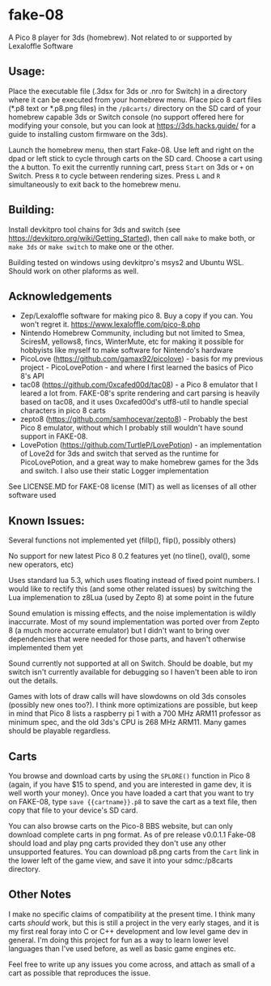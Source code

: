 # fake-08

A Pico 8 player for 3ds (homebrew). Not related to or supported by Lexaloffle Software

## Usage:
Place the executable file (.3dsx for 3ds or .nro for Switch) in a directory where it can be executed from your homebrew menu. Place pico 8 cart files (\*.p8 text or \*.p8.png files) in the `/p8carts/` directory on the SD card of your homebrew capable 3ds or Switch console (no support offered here for modifying your console, but you can look at https://3ds.hacks.guide/ for a guide to installing custom firmware on the 3ds).

Launch the homebrew menu, then start Fake-08. Use left and right on the dpad or left stick to cycle through carts on the SD card. Choose a cart using the `A` button. To exit the currently running cart, press `Start` on 3ds or `+` on Switch. Press `R` to cycle between rendering sizes. Press `L` and `R` simultaneously to exit back to the homebrew menu.

## Building:
Install devkitpro tool chains for 3ds and switch (see https://devkitpro.org/wiki/Getting_Started), then call `make` to make both, or `make 3ds` or `make switch` to make one or the other. 

Building tested on windows using devkitpro's msys2 and Ubuntu WSL. Should work on other plaforms as well.

## Acknowledgements
 * Zep/Lexaloffle software for making pico 8. Buy a copy if you can. You won't regret it. https://www.lexaloffle.com/pico-8.php
 * Nintendo Homebrew Community, including but not limited to Smea, SciresM, yellows8, fincs, WinterMute, etc for making it possible for hobbyists like myself to make software for Nintendo's hardware
 * PicoLove (https://github.com/gamax92/picolove) - basis for my previous project - PicoLovePotion - and where I first learned the basics of Pico 8's API
 * tac08 (https://github.com/0xcafed00d/tac08) - a Pico 8 emulator that I leared a lot from. FAKE-08's sprite rendering and cart parsing is heavily based on tac08, and it uses 0xcafed00d's utf8-util to handle special characters in pico 8 carts
 * zepto8 (https://github.com/samhocevar/zepto8) - Probably the best Pico 8 emulator, without which I probably still wouldn't have sound support in FAKE-08. 
 * LovePotion (https://github.com/TurtleP/LovePotion) - an implementation of Love2d for 3ds and switch that served as the runtime for PicoLovePotion, and a great way to make homebrew games for the 3ds and switch. I also use their static Logger implementation

See LICENSE.MD for FAKE-08 license (MIT) as well as licenses of all other software used

## Known Issues:

Several functions not implemented yet (fillp(), flip(), possibly others)

No support for new latest Pico 8 0.2 features yet (no tline(), oval(), some new operators, etc)

Uses standard lua 5.3, which uses floating instead of fixed point numbers. I would like to rectify this (and some other related issues) by switching the Lua implemenation to z8Lua (used by Zepto 8) at some point in the future

Sound emulation is missing effects, and the noise implementation is wildly inaccurrate. Most of my sound implementation was ported over from Zepto 8 (a much more accurrate emulator) but I didn't want to bring over dependencies that were needed for those parts, and haven't otherwise implemented them yet

Sound currently not supported at all on Switch. Should be doable, but my switch isn't currently available for debugging so I haven't been able to iron out the details.

Games with lots of draw calls will have slowdowns on old 3ds consoles (possibly new ones too?). I think more optimizations are possible, but keep in mind that Pico 8 lists a raspberry pi 1 with a 700 MHz ARM11 professor as minimum spec, and the old 3ds's CPU is 268 MHz ARM11. Many games should be playable regardless. 

## Carts

You browse and download carts by using the `SPLORE()` function in Pico 8 (again, if you have $15 to spend, and you are interested in game dev, it is well worth your money). Once you have loaded a cart that you want to try on FAKE-08, type `save {{cartname}}.p8` to save the cart as a text file, then copy that file to your device's SD card.

You can also browse carts on the Pico-8 BBS website, but can only download complete carts in png format. As of pre release v0.0.1.1 Fake-08 should load and play png carts provided they don't use any other unsupported features. You can download p8.png carts from the `Cart` link in the lower left of the game view, and save it into your sdmc:/p8carts directory.

## Other Notes

I make no specific claims of compatibility at the present time. I think many carts _should_ work, but this is still a project in the very early stages, and it is my first real foray into C or C++ development and low level game dev in general. I'm doing this project for fun as a way to learn lower level languages than I've used before, as well as basic game engines etc. 

Feel free to write up any issues you come across, and attach as small of a cart as possible that reproduces the issue.

